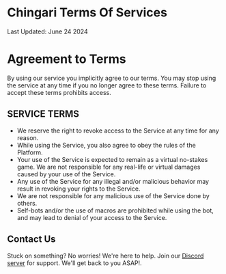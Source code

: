 # Chingari Terms Of Services
Last Updated: June 24 2024

# Agreement to Terms
By using our service you implicitly agree to our terms. You may stop using the service at any time if you no longer agree to these terms. Failure to accept these terms prohibits access.

## SERVICE TERMS
 - We reserve the right to revoke access to the Service at any time for any reason.
 - While using the Service, you also agree to obey the rules of the Platform.
 - Your use of the Service is expected to remain as a virtual no-stakes game. We are not responsible for any real-life or virtual damages caused by your use of the Service.
 - Any use of the Service for any illegal and/or malicious behavior may result in revoking your rights to the Service.
 - We are not responsible for any malicious use of the Service done by others.
 - Self-bots and/or the use of macros are prohibited while using the bot, and may lead to denial of your access to the Service.
## Contact Us
Stuck on something? No worries! We're here to help. Join our [Discord server]( https://discord.gg/jUBmhfkQqj ) for support. We'll get back to you ASAP!.
